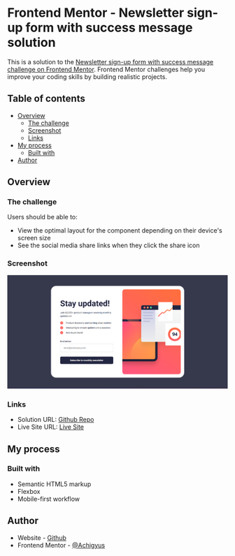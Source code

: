 # Frontend Mentor - Newsletter sign-up form with success message solution

This is a solution to the [Newsletter sign-up form with success message challenge on Frontend Mentor](https://www.frontendmentor.io/challenges/newsletter-signup-form-with-success-message-3FC1AZbNrv). Frontend Mentor challenges help you improve your coding skills by building realistic projects. 

## Table of contents

- [Overview](#overview)
  - [The challenge](#the-challenge)
  - [Screenshot](#screenshot)
  - [Links](#links)
- [My process](#my-process)
  - [Built with](#built-with)
- [Author](#author)

## Overview

### The challenge

Users should be able to:

- View the optimal layout for the component depending on their device's screen size
- See the social media share links when they click the share icon

### Screenshot

![](./screenshot.png)

### Links

- Solution URL: [Github Repo](https://github.com/Achigyus/newsletter-signup)
- Live Site URL: [Live Site](https://newsletter-signup-achigyus.netlify.app/)

## My process

### Built with

- Semantic HTML5 markup
- Flexbox
- Mobile-first workflow

## Author

- Website - [Github](https://github.com/Achigyus)
- Frontend Mentor - [@Achigyus](https://www.frontendmentor.io/profile/Achigyus)